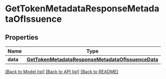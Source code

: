 # GetTokenMetadataResponseMetadataOfIssuence

## Properties
Name | Type | Description | Notes
------------ | ------------- | ------------- | -------------
**data** | [**GetTokenMetadataResponseMetadataOfIssuenceData**](GetTokenMetadataResponseMetadataOfIssuenceData.md) |  | [optional] 

[[Back to Model list]](../README.md#documentation-for-models) [[Back to API list]](../README.md#documentation-for-api-endpoints) [[Back to README]](../README.md)


